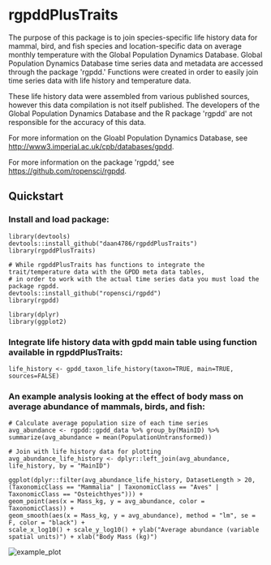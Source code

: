 # rgpddPlusTraits

The purpose of this package is to join species-specific life history data for mammal, bird, and fish species and location-specific data on average monthly temperature with the Global Population Dynamics Database. Global Population Dynamics Database time series data and metadata are accessed through the package 'rgpdd.' Functions were created in order to easily join time series data with life history and temperature data.

These life history data were assembled from various published sources, however this data compilation is not itself published. The developers of the Global Population Dynamics Database and the R package 'rgpdd' are not responsible for the accuracy of this data.

For more information on the Gloabl Population Dynamics Database, see http://www3.imperial.ac.uk/cpb/databases/gpdd.

For more information on the package 'rgpdd,' see https://github.com/ropensci/rgpdd. 


## Quickstart

### Install and load package:

```
library(devtools)
devtools::install_github("daan4786/rgpddPlusTraits")
library(rgpddPlusTraits)

# While rgpddPlusTraits has functions to integrate the trait/temperature data with the GPDD meta data tables, 
# in order to work with the actual time series data you must load the package rgpdd.
devtools::install_github("ropensci/rgpdd")
library(rgpdd)

library(dplyr)
library(ggplot2)
```

### Integrate life history data with gpdd main table using function available in rgpddPlusTraits:
```
life_history <- gpdd_taxon_life_history(taxon=TRUE, main=TRUE, sources=FALSE)
```
### An example analysis looking at the effect of body mass on average abundance of mammals, birds, and fish:
```
# Calculate average population size of each time series 
avg_abundance <- rgpdd::gpdd_data %>% group_by(MainID) %>% summarize(avg_abundance = mean(PopulationUntransformed)) 

# Join with life history data for plotting
avg_abundance_life_history <- dplyr::left_join(avg_abundance, life_history, by = "MainID")

ggplot(dplyr::filter(avg_abundance_life_history, DatasetLength > 20, (TaxonomicClass == "Mammalia" | TaxonomicClass == "Aves" | TaxonomicClass == "Osteichthyes"))) + 
geom_point(aes(x = Mass_kg, y = avg_abundance, color = TaxonomicClass)) + 
geom_smooth(aes(x = Mass_kg, y = avg_abundance), method = "lm", se = F, color = "black") +
scale_x_log10() + scale_y_log10() + ylab("Average abundance (variable spatial units)") + xlab("Body Mass (kg)")
```

![example_plot](https://cloud.githubusercontent.com/assets/18072450/21020919/6b30d8e2-bd44-11e6-9cd5-ec71e2178071.png)


